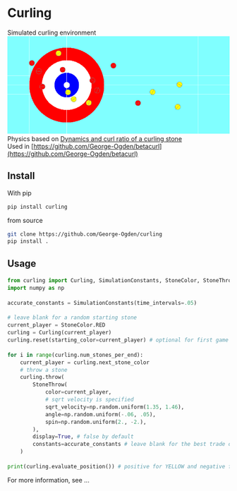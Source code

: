 # Curling
Simulated curling environment  
![Rendered Curling Environment](images/environment.png)  
Physics based on [Dynamics and curl ratio of a curling stone](https://rdcu.be/dgIW2)  
Used in [https://github.com/George-Ogden/betacurl](https://github.com/George-Ogden/betacurl)
## Install
With pip
```sh
pip install curling
```
from source
```sh
git clone https://github.com/George-Ogden/curling
pip install .
```
## Usage
```python
from curling import Curling, SimulationConstants, StoneColor, StoneThrow
import numpy as np

accurate_constants = SimulationConstants(time_intervals=.05)

# leave blank for a random starting stone
current_player = StoneColor.RED
curling = Curling(current_player)
curling.reset(starting_color=current_player) # optional for first game

for i in range(curling.num_stones_per_end):
    current_player = curling.next_stone_color
    # throw a stone
    curling.throw(
        StoneThrow(
            color=current_player,
            # sqrt velocity is specified
            sqrt_velocity=np.random.uniform(1.35, 1.46),
            angle=np.random.uniform(-.06, .05),
            spin=np.random.uniform(2., -2.),
        ),
        display=True, # false by default
        constants=accurate_constants # leave blank for the best trade off between speed and accuracy
    )

print(curling.evaluate_position()) # positive for YELLOW and negative for RED
```
For more information, see ...